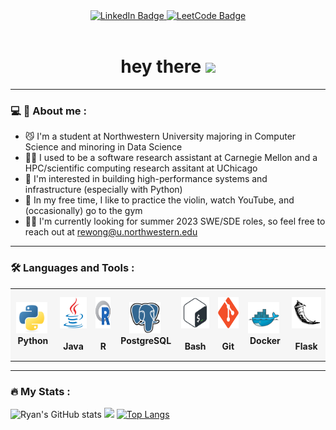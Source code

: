 <!--
**rewong03/rewong03** is a ✨ _special_ ✨ repository because its `README.md` (this file) appears on your GitHub profile.

Here are some ideas to get you started:

- 🔭 I’m currently working on ...
- 🌱 I’m currently learning ...
- 👯 I’m looking to collaborate on ...
- 🤔 I’m looking for help with ...
- 💬 Ask me about ...
- 📫 How to reach me: ...
- 😄 Pronouns: ...
- ⚡ Fun fact: ...
-->

<div id="header" align="center">
  <div id="badges">
    <a href="https://www.linkedin.com/in/rewong03">
      <img src="https://img.shields.io/badge/LinkedIn-blue?style=for-the-badge&logo=linkedin&logoColor=white" alt="LinkedIn Badge"/>
    </a>
    <a href="https://www.leetcode.com/rewong">
      <img src="https://img.shields.io/badge/LeetCode-yellow?style=for-the-badge&logo=leetcode&logoColor=white" alt="LeetCode Badge"/>
    </a>
  </div>
  <img src="https://komarev.com/ghpvc/?username=rewong03&style=flat-square&color=blue" alt=""/>
  <h1>
    hey there
    <img src="https://media.giphy.com/media/hvRJCLFzcasrR4ia7z/giphy.gif" width="30px"/>
  </h1>
</div>

---

### :computer: :monkey: About me :
- :smirk_cat: I'm a student at Northwestern University majoring in Computer Science and minoring in Data Science
- :scientist: I used to be a software research assistant at Carnegie Mellon and a HPC/scientific computing research assitant at UChicago
- :snake: I'm interested in building high-performance systems and infrastructure (especially with Python)
- :violin: In my free time, I like to practice the violin, watch YouTube, and (occasionally) go to the gym
- :bowing_man: I'm currently looking for summer 2023 SWE/SDE roles, so feel free to reach out at [rewong@u.northwestern.edu](mailto:rewong@u.northwestern.edu)

---

### :hammer_and_wrench: Languages and Tools :
<table style="background-color:#F6F6F6;">
  <tr>
    <td align="center" height="110" width="110">
      <img src="https://github.com/devicons/devicon/blob/master/icons/python/python-original.svg" title="Python" alt="Python" width="50" height="50"/>&nbsp;
      <br /><strong>Python</strong>
    </td>
    <td align="center" height="110" width="110">
      <img src="https://github.com/devicons/devicon/blob/master/icons/java/java-original.svg" title="Java" alt="Java" width="50" height="50"/>&nbsp;
      <br /><strong>Java</strong>
    </td>
    <td align="center" height="110" width="110">
      <img src="https://github.com/devicons/devicon/blob/master/icons/r/r-original.svg" title="R" alt="R" width="50" height="50"/>&nbsp;
      <br /><strong>R</strong>
    </td>
    <td align="center" height="110" width="110">
      <img src="https://github.com/devicons/devicon/blob/master/icons/postgresql/postgresql-original.svg" title="PostgreSQL" alt="PostgreSQL" width="50" height="50"/>&nbsp;
      <br /><strong>PostgreSQL</strong>
    </td>
    <td align="center" height="110" width="110">
      <img src="https://github.com/devicons/devicon/blob/master/icons/bash/bash-original.svg" title="Bash" alt="Bash" width="50" height="50"/>&nbsp;
      <br /><strong>Bash</strong>
    </td>
    <td align="center" height="110" width="110">
      <img src="https://github.com/devicons/devicon/blob/master/icons/git/git-original.svg" title="Git" alt="Git" width="50" height="50"/>&nbsp;
      <br /><strong>Git</strong>
    </td>
    <td align="center" height="110" width="110">
      <img src="https://github.com/devicons/devicon/blob/master/icons/docker/docker-original.svg" title="Docker" alt="Docker" width="50" height="50"/>&nbsp;
      <br /><strong>Docker</strong>
    </td>
    <td align="center" height="110" width="110">
      <img src="https://github.com/devicons/devicon/blob/master/icons/flask/flask-original.svg" title="Flask" alt="Flask" width="50" height="50"/>&nbsp;
      <br /><strong>Flask</strong>
    </td>
  </tr>
</table>

---

### :fire: My Stats :
![Ryan's GitHub stats](https://github-readme-stats.vercel.app/api?username=rewong03&show_icons=true&include_all_commits=true&theme=radical)
![](https://leetcard.jacoblin.cool/rewong?border=2&radius=5&height=196)
[![Top Langs](https://github-readme-stats.vercel.app/api/top-langs/?username=rewong03&layout=compact&theme=radical)](https://github.com/anuraghazra/github-readme-stats)
